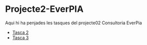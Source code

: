 # Projecte2-EverPIA
Aqui hi ha penjades les tasques del projecte02 Consultoria EverPia

- [Tasca 2](./Tasca2/README.md)
- [Tasca 3](./Tasca3/README.md)
